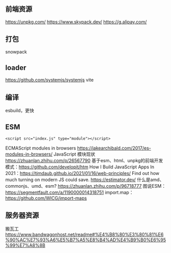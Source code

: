 
##  前端资源
https://unpkg.com/
https://www.skypack.dev/
https://g.alipay.com/


##  打包

snowpack


##  loader
https://github.com/systemjs/systemjs
vite


##  编译
esbuild，更快


## ESM
```
<script src="index.js" type="module"></script>
```
ECMAScript modules in browsers https://jakearchibald.com/2017/es-modules-in-browsers/
JavaScript 模块现状 https://zhuanlan.zhihu.com/p/26567790
基于esm、html、unpkg的前端开发模式：https://github.com/developit/htm
How I Build JavaScript Apps In 2021：https://timdaub.github.io/2021/01/16/web-principles/
Find out how much turning on modern JS could save. https://estimator.dev/
什么是amd、commonjs、umd、esm? https://zhuanlan.zhihu.com/p/96718777
图说ESM：https://segmentfault.com/a/1190000014318751
import.map：https://github.com/WICG/import-maps



##  服务器资源
搬瓦工
https://www.bandwagonhost.net/readme#%E4%B8%80%E3%80%81%E6%90%AC%E7%93%A6%E5%B7%A5%E8%B4%AD%E4%B9%B0%E6%95%99%E7%A8%8B